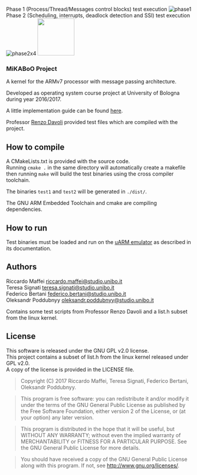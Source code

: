 Phase 1 (Process/Thread/Messages control blocks) test execution
![phase1](https://user-images.githubusercontent.com/15829877/55736970-a8461b00-5a24-11e9-98d9-55b54024aa28.gif)
Phase 2 (Scheduling, interrupts, deadlock detection and SSI) test execution
![phase2x4](https://user-images.githubusercontent.com/15829877/55737018-bbf18180-5a24-11e9-9efe-cac58c7e6405.gif)
<img src="https://www.unibo.it/en/logo-unibo.png" data-canonical-src="https://www.unibo.it/en/logo-unibo.png" width="100" />
### MiKABoO Project 
A kernel for the ARMv7 processor with message passing architecture.

Developed as operating system course project at University of Bologna during year 2016/2017.

A little implementation guide can be found [here](https://github.com/federicoB/MiKABoO/blob/master/documentation/implementation-guide.pdf).

Professor [Renzo Davoli](http://www.cs.unibo.it/~renzo/) provided test files which are compiled with the project.

How to compile
---------------
A CMakeLists.txt is provided with the source code.  
Running `cmake .` in the same directory will automatically create a makefile then running `make` will build the test binaries using the cross compiler toolchain.  

The binaries `test1` and `test2` will be generated in `./dist/`.

The GNU ARM Embedded Toolchain and cmake are compiling dependencies.

How to run
---------------
Test binaries must be loaded and run on the [uARM emulator](https://github.com/mellotanica/uARM) as described in its documentation.

Authors
---------------
Riccardo Maffei <riccardo.maffei@studio.unibo.it>  
Teresa Signati <teresa.signati@studio.unibo.it>  
Federico Bertani <federico.bertani@studio.unibo.it>  
Oleksandr Poddubnyy <oleksandr.poddubnyy@studio.unibo.it>  

Contains some test scripts from Professor Renzo Davoli and a list.h subset from the linux kernel.

License
---------------
This software is released under the GNU GPL v2.0 license.  
This project contains a subset of list.h from the linux kernel released under GPL v2.0.  
A copy of the license is provided in the LICENSE file.  
>Copyright (C) 2017  Riccardo Maffei, Teresa Signati, Federico Bertani, Oleksandr Poddubnyy.

>This program is free software: you can redistribute it and/or modify
>it under the terms of the GNU General Public License as published by
>the Free Software Foundation, either version 2 of the License, or
>(at your option) any later version.

>This program is distributed in the hope that it will be useful,
>but WITHOUT ANY WARRANTY; without even the implied warranty of
>MERCHANTABILITY or FITNESS FOR A PARTICULAR PURPOSE.  See the
>GNU General Public License for more details.

>You should have received a copy of the GNU General Public License
>along with this program.  If not, see <http://www.gnu.org/licenses/>.
